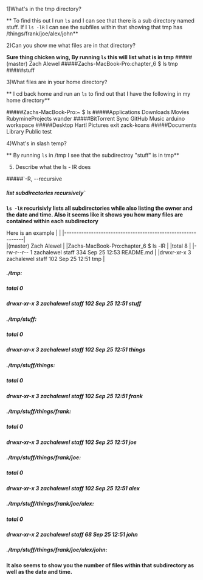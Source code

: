 1)What's in the tmp directory?

** To find this out I run `ls` and I can see that there is a sub directory named stuff.
 If I `ls -lR` I can see the subfiles within that showing that tmp has
 /things/frank/joe/alex/john**

2)Can you show me what files are in that directory?

**Sure thing chicken wing, By running `ls` this will list what is in tmp**
#####(master) Zach Alewel
#####Zachs-MacBook-Pro:chapter_6 $ ls tmp
#####stuff

3)What files are in your home directory?

** I cd back home and run an `ls` to find out that I have the following in my home directory**
 
#####Zachs-MacBook-Pro:~ $ ls
#####Applications     Downloads        Movies           RubymineProjects wander
#####BitTorrent Sync  GitHub           Music            arduino          workspace
#####Desktop          Hartl            Pictures         exit             zack-koans
#####Documents        Library          Public           test


4)What's in slash temp?

** By running `ls` in /tmp I see that the subdirectroy "stuff" is in tmp** 


5) Describe what the ls - lR does

#####`-R, --recursive
#####              list subdirectories recursively`

**`ls -lR` recurisivly lists all subdirectories while also listing the owner
and the date and time. Also it seems like it shows you how many files are contained
within each subdirectory**

Here is an example
|                                                             |
|-------------------------------------------------------------|          
|(master) Zach Alewel                                         |
|Zachs-MacBook-Pro:chapter_6 $ ls -lR                         |
|total 8                                                      |
|-rw-r--r--  1 zachalewel  staff  334 Sep 25 12:53 README.md  |
|drwxr-xr-x  3 zachalewel  staff  102 Sep 25 12:51 tmp        |
 
##### ./tmp:
##### total 0
##### drwxr-xr-x  3 zachalewel  staff  102 Sep 25 12:51 stuff
 
##### ./tmp/stuff:
##### total 0
##### drwxr-xr-x  3 zachalewel  staff  102 Sep 25 12:51 things
 
##### ./tmp/stuff/things:
##### total 0
##### drwxr-xr-x  3 zachalewel  staff  102 Sep 25 12:51 frank
 
##### ./tmp/stuff/things/frank:
##### total 0
##### drwxr-xr-x  3 zachalewel  staff  102 Sep 25 12:51 joe
 
##### ./tmp/stuff/things/frank/joe:
##### total 0
##### drwxr-xr-x  3 zachalewel  staff  102 Sep 25 12:51 alex
 
##### ./tmp/stuff/things/frank/joe/alex:
##### total 0
##### drwxr-xr-x  2 zachalewel  staff  68 Sep 25 12:51 john
 
##### ./tmp/stuff/things/frank/joe/alex/john:

**It also seems to show you the number of files within that subdirectory
as well as the date and time.**
